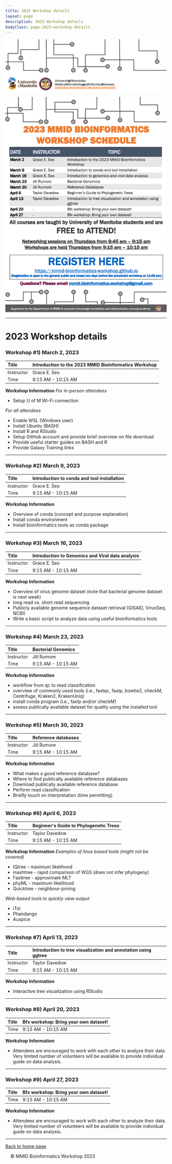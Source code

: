 ```yaml
---
title: 2023 Workshop details
layout: page
description: 2023 Workshop details
bodyClass: page-2023-workshop-details
---
```


![logo-MMID_Bioinformatics_Workshop](../images/logo-MMID_Bioinformatics_Workshop.svg)


![2023_MMID_Bfx_Workshop_schedule.png](../images/2023_MMID_Bfx_Workshop_schedule.png)


---

# 2023 Workshop details

### Workshop #1) March 2, 2023

| Title |Introduction to the 2023 MMID Bioinformatics Workshop | 
| :--- | :--- |
| Instructor | Grace E. Seo |
| Time | 9:15 AM - 10:15 AM |

**Workshop Information**
*For in-person attendees*
- Setup U of M Wi-Fi connection

*For all attendees*
- Enable WSL (Windows user)
- Install Ubuntu (BASH)
- Install R and RStudio
- Setup GitHub account and provide brief overview on file download
- Provide useful starter guides on BASH and R
- Provide Galaxy Training links

---

### Workshop #2) March 9, 2023

| Title |Introduction to conda and tool installation | 
| :--- | :--- |
| Instructor | Grace E. Seo |
| Time | 9:15 AM - 10:15 AM |

**Workshop Information**
- Overview of conda (concept and purpose explanation)
- Install conda environment 
- Install bioinformatics tools as conda package

---

### Workshop #3) March 16, 2023

| Title | Introduction to Genomics and Viral data analysis | 
| :--- | :--- |
| Instructor | Grace E. Seo |
| Time | 9:15 AM - 10:15 AM |

**Workshop Information**
- Overview of virus genome dataset (note that bacterial genome dataset is next week)
- long read vs. short read sequencing
- Publicly available genome sequence dataset retrieval (GISAID, VirusSeq, NCBI)
- Write a basic script to analyze data using useful bioinformatics tools

---

### Workshop #4) March 23, 2023

| Title | Bacterial Genomics | 
| :--- | :--- |
| Instructor | Jill Rumore |
| Time | 9:15 AM - 10:15 AM |

**Workshop Information**
- workflow from qc to read classification
- overview of commonly used tools (i.e., fastqc, fastp, bowtie2, checkM, Centrifuge, Kraken2, KrakenUniq)
- install conda program (i.e., fastp and/or checkM)
- assess publically available dataset for quality using the installed tool

---


### Workshop #5) March 30, 2023

| Title | Reference databases | 
| :--- | :--- |
| Instructor | Jill Rumore |
| Time | 9:15 AM - 10:15 AM |

**Workshop Information**
- What makes a good reference database?
- Where to find publically available reference databases
- Download publically available reference database
- Perform read classification
- Briefly touch on interpretation (time permitting)

---

### Workshop #6) April 6, 2023

| Title | Beginner's Guide to Phylogenetic Trees | 
| :--- | :--- |
| Instructor | Taylor Davedow |
| Time | 9:15 AM - 10:15 AM |

**Workshop Information**
*Examples of linux based tools (might not be covered)*
- IQtree - maximum likelihood
- mashtree - rapid comparison of WGS (does not infer phylogeny)
- Fasttree - approximate MLT
- phyML - maximum likelihood
- Quicktree - neighbour-joining

*Web-based tools to quickly view output*
- iTol
- Phandango
- Auspice

---


### Workshop #7) April 13, 2023

| Title | Introduction to tree visualization and annotation using ggtree | 
| :--- | :--- |
| Instructor | Taylor Davedow |
| Time | 9:15 AM - 10:15 AM |

**Workshop Information**
- Interactive tree visualization using RStudio

---

### Workshop #8) April 20, 2023

| Title | Bfx workshop: Bring your own dataset! | 
| :--- | :--- |
| Time | 9:15 AM - 10:15 AM |

**Workshop Information**
- Attendees are encouraged to work with each other to analyze their data. Very limited number of volunteers will be available to provide individual guide on data analysis.

---

### Workshop #9) April 27, 2023

| Title | Bfx workshop: Bring your own dataset! | 
| :--- | :--- |
| Time | 9:15 AM - 10:15 AM |

**Workshop Information**
- Attendees are encouraged to work with each other to analyze their data. Very limited number of volunteers will be available to provide individual guide on data analysis.

---

[Back to home page](/index.md)

&nbsp; 
&nbsp; 
© MMID Bioinformatics Workshop 2023